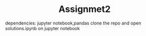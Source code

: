 # <center>Assignmet2</center>
dependencies: jupyter notebook,pandas
clone the repo and open solutions.ipynb on jupyter notebook

